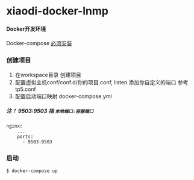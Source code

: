 # xiaodi-docker-lnmp
#### Docker开发环境

Docker-compose [必须安装](https://docs.docker.com/compose/install/) 

### 创建项目
1. 在workspace目录 创建项目
2. 配置虚拟主机conf/conf.d/你的项目.conf, listen 添加你自定义的端口 参考tp5.conf
3. 配置启动端口映射 docker-compose.yml 
##### 注！ 9503:9503 指 ```本地端口:容器端口```
~~~
nginx:
    ...
    ports:
      - 9503:9503
~~~

### 启动
~~~
$ docker-compose up
~~~
